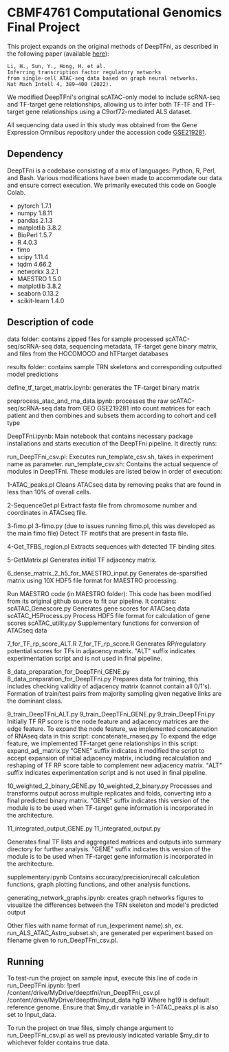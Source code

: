 # CBMF4761 Computational Genomics Final Project
This project expands on the original methods of DeepTFni, as described in the following paper (available [here](https://www.nature.com/articles/s42256-022-00469-5)):

```
Li, H., Sun, Y., Hong, H. et al.
Inferring transcription factor regulatory networks
from single-cell ATAC-seq data based on graph neural networks.
Nat Mach Intell 4, 389–400 (2022).
```

We modified DeepTFni's original scATAC-only model to include scRNA-seq and TF-target gene relationships, allowing us to infer both TF-TF and TF-target gene relationships using a C9orf72-mediated ALS dataset.

All sequencing data used in this study was obtained from the Gene Expression Omnibus repository under the accession code [GSE219281](https://www.ncbi.nlm.nih.gov/geo/query/acc.cgi?acc=GSE219281).

## Dependency
DeepTFni is a codebase consisting of a mix of languages: Python, R, Perl, and Bash. Various modifications have been made to accommodate our data and ensure correct execution. We primarily executed this code on Google Colab.
- pytorch 1.7.1
- numpy 1.8.11
- pandas 2.1.3
- matplotlib 3.8.2
- BioPerl 1.5.7
- R 4.0.3
- fimo
- scipy 1.11.4
- tqdm 4.66.2
- networkx 3.2.1
- MAESTRO 1.5.0
- matplotlib 3.8.2
- seaborn 0.13.2
- scikit-learn 1.4.0

## Description of code
data folder: contains zipped files for sample processed scATAC-seq/scRNA-seq data, sequencing metadata, TF-target gene binary matrix, and files from the HOCOMOCO and hTFtarget databases

results folder: contains sample TRN skeletons and corresponding outputted model predictions

define_tf_target_matrix.ipynb: generates the TF-target binary matrix

preprocess_atac_and_rna_data.ipynb: processes the raw scATAC-seq/scRNA-seq data from GEO GSE219281 into count matrices for each patient and then combines and subsets them according to cohort and cell type

DeepTFni.ipynb: Main notebook that contains necessary package installations and starts execution of the DeepTFni pipeline. It directly runs:

run_DeepTFni_csv.pl: Executes run_template_csv.sh, takes in experiment name as parameter.
run_template_csv.sh: Contains the actual sequence of modules in DeepTFni. These modules are listed below in order of execution:

1-ATAC_peaks.pl
Cleans ATACseq data by removing peaks that are found in less than 10% of overall cells.

2-SequenceGet.pl
Extract fasta file from chromosome number and coordinates in ATACseq file.

3-fimo.pl
3-fimo.py (due to issues running fimo.pl, this was developed as the main fimo file)
Detect TF motifs that are present in fasta file.

4-Get_TFBS_region.pl
Extracts sequences with detected TF binding sites.

5-GetMatrix.pl
Generates initial TF adjacency matrix.

6_dense_matrix_2_h5_for_MAESTRO_input.py
Generates de-sparsified matrix using 10X HDF5 file format for MAESTRO processing.

Run MAESTRO code (in MAESTRO folder):
This code has been modified from its original github source to fit our pipeline. It contains:
scATAC_Genescore.py 
Generates gene scores for ATACseq data
scATAC_H5Process.py
Process HDF5 file format for calculation of gene scores
scATAC_utility.py 
Supplementary functions for conversion of ATACseq data

7_for_TF_rp_score_ALT.R
7_for_TF_rp_score.R
Generates RP/regulatory potential scores for TFs in adjacency matrix. 
"ALT" suffix indicates experimentation script and is not used in final pipeline.

8_data_preparation_for_DeepTFni_GENE.py
8_data_preparation_for_DeepTFni.py
Prepares data for training, this includes checking validity of adjacency matrix (cannot contain all 0/1's). Formation of train/test pairs from majority sampling given negative links are the dominant class. 

9_train_DeepTFni_ALT.py
9_train_DeepTFni_GENE.py
9_train_DeepTFni.py
Initially TF RP score is the node feature and adjacency matrices are the edge feature. 
To expand the node feature, we implemented concatenation of RNAseq data in this script:
concatenate_rnaseq.py
To expand the edge feature, we implemented TF-target gene relationships in this script:
expand_adj_matrix.py
"GENE" suffix indicates it modified the script to accept expansion of initial adjacency matrix, including recalculation and reshaping of TF RP score table to complement new adjacency matrix.
"ALT" suffix indicates experimentation script and is not used in final pipeline.

10_weighted_2_binary_GENE.py
10_weighted_2_binary.py
Processes and transforms output across multiple replicates and folds, converting into a final predicted binary matrix.
"GENE" suffix indicates this version of the module is to be used when TF-target gene information is incorporated in the architecture.

11_integrated_output_GENE.py
11_integrated_output.py

Generates final TF lists and aggregated matrices and outputs into summary directory for further analysis. "GENE" suffix indicates this version of the module is to be used when TF-target gene information is incorporated in the architecture.

supplementary.ipynb
Contains accuracy/precision/recall calculation functions, graph plotting functions, and other analysis functions.

generating_network_graphs.ipynb: creates graph networks figures to visualize the differences between the TRN skeleton and model's predicted output

Other files with name format of run_(experiment name).sh, ex. run_ALS_ATAC_Astro_subset.sh, are generated per experiment based on filename given to run_DeepTFni_csv.pl.

## Running

To test-run the project on sample input, execute this line of code in run_DeepTFni.ipynb:
!perl /content/drive/MyDrive/deeptfni/run_DeepTFni_csv.pl /content/drive/MyDrive/deeptfni/Input_data hg19
Where hg19 is default reference genome.
Ensure that $my_dir variable in 1-ATAC_peaks.pl is also set to Input_data.

To run the project on true files, simply change argument to run_DeepTFni_csv.pl as well as previously indicated variable $my_dir to whichever folder contains true data.

